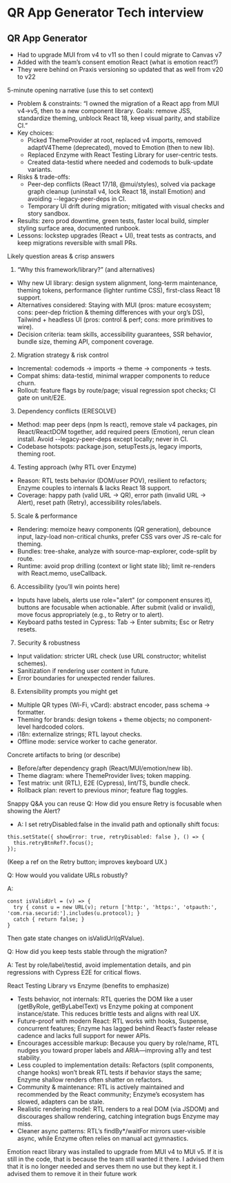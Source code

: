 # QR App Generator Tech interview 


## QR App Generator

- Had to upgrade MUI from v4 to v11 so then I could migrate to Canvas v7
- Added with the team’s consent emotion React (what is emotion react?)
- They were behind on Praxis versioning so updated that as well from v20 to v22

5-minute opening narrative (use this to set context)
* Problem & constraints: “I owned the migration of a React app from MUI v4→v5, then to a new component library. Goals: remove JSS, standardize theming, unblock React 18, keep visual parity, and stabilize CI.”
* Key choices:
    * Picked ThemeProvider at root, replaced v4 imports, removed adaptV4Theme (deprecated), moved to Emotion (then to new lib).
    * Replaced Enzyme with React Testing Library for user-centric tests.
    * Created data-testid where needed and codemods to bulk-update variants.
* Risks & trade-offs:
    * Peer-dep conflicts (React 17/18, @mui/styles), solved via package graph cleanup (uninstall v4, lock React 18, install Emotion) and avoiding --legacy-peer-deps in CI.
    * Temporary UI drift during migration; mitigated with visual checks and story sandbox.
* Results: zero prod downtime, green tests, faster local build, simpler styling surface area, documented runbook.
* Lessons: lockstep upgrades (React + UI), treat tests as contracts, and keep migrations reversible with small PRs.

Likely question areas & crisp answers
1) “Why this framework/library?” (and alternatives)
* Why new UI library: design system alignment, long-term maintenance, theming tokens, performance (lighter runtime CSS), first-class React 18 support.
* Alternatives considered: Staying with MUI (pros: mature ecosystem; cons: peer-dep friction & theming differences with your org’s DS), Tailwind + headless UI (pros: control & perf; cons: more primitives to wire).
* Decision criteria: team skills, accessibility guarantees, SSR behavior, bundle size, theming API, component coverage.

2) Migration strategy & risk control
* Incremental: codemods → imports → theme → components → tests.
* Compat shims: data-testid, minimal wrapper components to reduce churn.
* Rollout: feature flags by route/page; visual regression spot checks; CI gate on unit/E2E.

3) Dependency conflicts (ERESOLVE)
* Method: map peer deps (npm ls react), remove stale v4 packages, pin React/ReactDOM together, add required peers (Emotion), rerun clean install. Avoid --legacy-peer-deps except locally; never in CI.
* Codebase hotspots: package.json, setupTests.js, legacy imports, theming root.

4) Testing approach (why RTL over Enzyme)
* Reason: RTL tests behavior (DOM/user POV), resilient to refactors; Enzyme couples to internals & lacks React 18 support.
* Coverage: happy path (valid URL → QR), error path (invalid URL → Alert), reset path (Retry), accessibility roles/labels.

5) Scale & performance
* Rendering: memoize heavy components (QR generation), debounce input, lazy-load non-critical chunks, prefer CSS vars over JS re-calc for theming.
* Bundles: tree-shake, analyze with source-map-explorer, code-split by route.
* Runtime: avoid prop drilling (context or light state lib); limit re-renders with React.memo, useCallback.

6) Accessibility (you’ll win points here)
* Inputs have labels, alerts use role="alert" (or component ensures it), buttons are focusable when actionable. After submit (valid or invalid), move focus appropriately (e.g., to Retry or to alert).
* Keyboard paths tested in Cypress: Tab → Enter submits; Esc or Retry resets.

7) Security & robustness
* Input validation: stricter URL check (use URL constructor; whitelist schemes).
* Sanitization if rendering user content in future.
* Error boundaries for unexpected render failures.

8) Extensibility prompts you might get
* Multiple QR types (Wi-Fi, vCard): abstract encoder, pass schema → formatter.
* Theming for brands: design tokens + theme objects; no component-level hardcoded colors.
* i18n: externalize strings; RTL layout checks.
* Offline mode: service worker to cache generator.

Concrete artifacts to bring (or describe)
* Before/after dependency graph (React/MUI/emotion/new lib).
* Theme diagram: where ThemeProvider lives; token mapping.
* Test matrix: unit (RTL), E2E (Cypress), lint/TS, bundle check.
* Rollback plan: revert to previous minor; feature flag toggles.

Snappy Q&A you can reuse
Q: How did you ensure Retry is focusable when showing the Alert? 
   * A: I set retryDisabled:false in the invalid path and optionally shift focus:
```
this.setState({ showError: true, retryDisabled: false }, () => {
  this.retryBtnRef?.focus();
});
```

(Keep a ref on the Retry button; improves keyboard UX.)

Q: How would you validate URLs robustly? 

A:
```
const isValidUrl = (v) => {
  try { const u = new URL(v); return ['http:', 'https:', 'otpauth:', 'com.rsa.securid:'].includes(u.protocol); }
  catch { return false; }
}
```
Then gate state changes on isValidUrl(qRValue).

Q: How did you keep tests stable through the migration? 

A: Test by role/label/testid, avoid implementation details, and pin regressions with Cypress E2E for critical flows.


React Testing Library vs Enzyme (benefits to emphasize)
* Tests behavior, not internals: RTL queries the DOM like a user (getByRole, getByLabelText) vs Enzyme poking at component instance/state. This reduces brittle tests and aligns with real UX.
* Future-proof with modern React: RTL works with hooks, Suspense, concurrent features; Enzyme has lagged behind React’s faster release cadence and lacks full support for newer APIs.
* Encourages accessible markup: Because you query by role/name, RTL nudges you toward proper labels and ARIA—improving a11y and test stability.
* Less coupled to implementation details: Refactors (split components, change hooks) won’t break RTL tests if behavior stays the same; Enzyme shallow renders often shatter on refactors.
* Community & maintenance: RTL is actively maintained and recommended by the React community; Enzyme’s ecosystem has slowed, adapters can be stale.
* Realistic rendering model: RTL renders to a real DOM (via JSDOM) and discourages shallow rendering, catching integration bugs Enzyme may miss.
* Cleaner async patterns: RTL’s findBy*/waitFor mirrors user-visible async, while Enzyme often relies on manual act gymnastics.


Emotion react library was installed to upgrade from MUI v4 to MUI v5. If it is still in the code, that is because the team still wanted it there. I advised them that it is no longer needed and serves them no use but they kept it. I advised them to remove it in their future work


